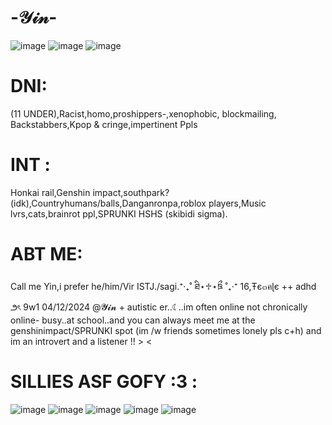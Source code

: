# -𝒴𝒾𝓃-
![image](https://github.com/user-attachments/assets/7de549c4-e399-47cd-85ca-484e0abb9b46)
![image](https://i.pinimg.com/736x/c6/23/9b/c6239bf5440ffba509e4edfa6adfbb42.jpg)
![image](https://github.com/user-attachments/assets/832fb782-1a59-44b3-91c2-969f467cf8a3)


# DNI:
(11 UNDER),Racist,homo,proshippers-,xenophobic, blockmailing, Backstabbers,Kpop & cringe,impertinent Ppls
# INT : 
Honkai rail,Genshin impact,southpark? (idk),Countryhumans/balls,Danganronpa,roblox players,Music lvrs,cats,brainrot ppl,SPRUNKI HSHS (skibidi sigma).

# ABT ME: 
Call me Yin,i prefer he/him/Vir ISTJ./sagi.⁺‧₊˚ ཐི⋆♱⋆ཋྀ ˚₊‧⁺ 16,Ŧє๓คɭє ++ adhd ౨ৎ 9w1 04/12/2024 @𝓨𝓲𝓷 + autistic er..☾..im often online not chronically online- busy..at school..and you can always meet me at the genshinimpact/SPRUNKI spot (im /w friends sometimes lonely pls c+h) and im an introvert and a listener !! > <

# SILLIES ASF GOFY :3 :
![image](https://scontent.fmnl9-5.fna.fbcdn.net/v/t1.15752-9/467480091_810892324501530_914034759900759585_n.png?_nc_cat=109&ccb=1-7&_nc_sid=9f807c&_nc_ohc=AONd2AvRLLkQ7kNvgGP9_Fy&_nc_zt=23&_nc_ht=scontent.fmnl9-5.fna&oh=03_Q7cD1gFKesmn1IN69yMUYzLFZSCZuV_fsqjYT-wc3Kgo0gOKAw&oe=67A001C5)
![image](https://scontent.fmnl9-2.fna.fbcdn.net/v/t1.15752-9/467480413_604270845429937_8801133671508407458_n.png?_nc_cat=111&ccb=1-7&_nc_sid=9f807c&_nc_ohc=arS8Z24hkJEQ7kNvgGTCjLA&_nc_zt=23&_nc_ht=scontent.fmnl9-2.fna&oh=03_Q7cD1gE-mPVnE7AbNYtH81j3NdIurp0AsDNB5YlKJabpwYwtQQ&oe=67A01A80)
![image](https://scontent.fmnl9-1.fna.fbcdn.net/v/t1.15752-9/471740104_1697855494107390_8832677854840840517_n.png?_nc_cat=110&ccb=1-7&_nc_sid=9f807c&_nc_ohc=tQTmnG9ICVgQ7kNvgFhpTy4&_nc_zt=23&_nc_ht=scontent.fmnl9-1.fna&oh=03_Q7cD1gGl_rhw7PwknvF18ECb6rJq8uKn0WquXYwPwS6NV9RnNA&oe=67A005CE)
![image](https://scontent.fmnl9-2.fna.fbcdn.net/v/t1.15752-9/467471236_1297656591376578_7602190009242163363_n.png?_nc_cat=101&ccb=1-7&_nc_sid=9f807c&_nc_ohc=dA1Py1VAkGIQ7kNvgG13JSI&_nc_zt=23&_nc_ht=scontent.fmnl9-2.fna&oh=03_Q7cD1gEqNgvx-FTIKgjxXw9dvXwHIlFI-L5xPEybvSv8_Y9o3A&oe=67A00F0D)
![image](https://scontent.fmnl9-4.fna.fbcdn.net/v/t1.15752-9/467486237_1295300171504777_7651151830496736341_n.png?_nc_cat=105&ccb=1-7&_nc_sid=9f807c&_nc_ohc=Kc66zwFG_NEQ7kNvgEUdpEl&_nc_zt=23&_nc_ht=scontent.fmnl9-4.fna&oh=03_Q7cD1gHI6IaYFphrxXawHgLkNSTTm6A-AtDqFPdRVWv4b-yvXA&oe=67A00653)
